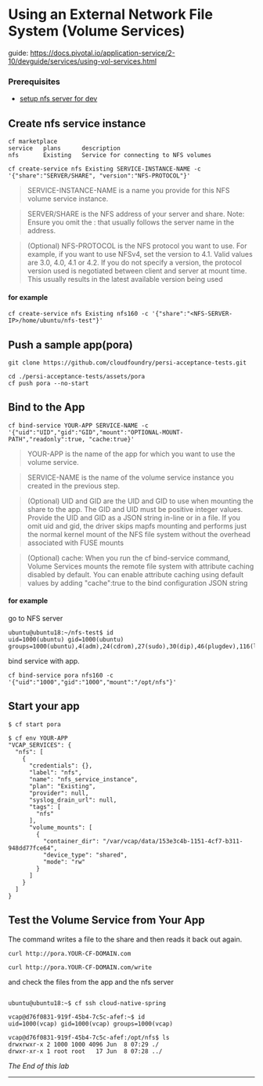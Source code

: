 
# Using an External Network File System (Volume Services)
guide: https://docs.pivotal.io/application-service/2-10/devguide/services/using-vol-services.html

### Prerequisites
- [setup nfs server for dev](lab-setup-nfsserver-for-dev.md)

## Create nfs service instance

```
cf marketplace
service   plans      description
nfs       Existing   Service for connecting to NFS volumes

cf create-service nfs Existing SERVICE-INSTANCE-NAME -c '{"share":"SERVER/SHARE", "version":"NFS-PROTOCOL"}'

```
> SERVICE-INSTANCE-NAME is a name you provide for this NFS volume service instance.

> SERVER/SHARE is the NFS address of your server and share.
Note: Ensure you omit the : that usually follows the server name in the address.

> (Optional) NFS-PROTOCOL is the NFS protocol you want to use. For example, if you want to use NFSv4, set the version to 4.1. Valid values are 3.0, 4.0, 4.1 or 4.2. If you do not specify a version, the protocol version used is negotiated between client and server at mount time. This usually results in the latest available version being used

#### for example

```
cf create-service nfs Existing nfs160 -c '{"share":"<NFS-SERVER-IP>/home/ubuntu/nfs-test"}'

```

## Push a sample app(pora)

```
git clone https://github.com/cloudfoundry/persi-acceptance-tests.git

cd ./persi-acceptance-tests/assets/pora
cf push pora --no-start
```


## Bind to the App

```
cf bind-service YOUR-APP SERVICE-NAME -c '{"uid":"UID","gid":"GID","mount":"OPTIONAL-MOUNT-PATH","readonly":true, "cache:true}'
```
> YOUR-APP is the name of the app for which you want to use the volume service.

> SERVICE-NAME is the name of the volume service instance you created in the previous step.

> (Optional) UID and GID are the UID and GID to use when mounting the share to the app. The GID and UID must be positive integer values. Provide the UID and GID as a JSON string in-line or in a file. If you omit uid and gid, the driver skips mapfs mounting and performs just the normal kernel mount of the NFS file system without the overhead associated with FUSE mounts

> (Optional) cache: When you run the cf bind-service command, Volume Services mounts the remote file system with attribute caching disabled by default. You can enable attribute caching using default values by adding "cache":true to the bind configuration JSON string


#### for example
go to NFS server

```
ubuntu@ubuntu18:~/nfs-test$ id
uid=1000(ubuntu) gid=1000(ubuntu) groups=1000(ubuntu),4(adm),24(cdrom),27(sudo),30(dip),46(plugdev),116(lpadmin),126(sambashare)
```
bind service with app.
```
cf bind-service pora nfs160 -c '{"uid":"1000","gid":"1000","mount":"/opt/nfs"}'
```

## Start your app
```
$ cf start pora

$ cf env YOUR-APP
"VCAP_SERVICES": {
  "nfs": [
    {
      "credentials": {},
      "label": "nfs",
      "name": "nfs_service_instance",
      "plan": "Existing",
      "provider": null,
      "syslog_drain_url": null,
      "tags": [
        "nfs"
      ],
      "volume_mounts": [
        {
          "container_dir": "/var/vcap/data/153e3c4b-1151-4cf7-b311-948dd77fce64",
          "device_type": "shared",
          "mode": "rw"
        }
      ]
    }
  ]
}
```

## Test the Volume Service from Your App

The command writes a file to the share and then reads it back out again.
```
curl http://pora.YOUR-CF-DOMAIN.com

curl http://pora.YOUR-CF-DOMAIN.com/write

```
and check the files from the app and the nfs server
```

ubuntu@ubuntu18:~$ cf ssh cloud-native-spring

vcap@d76f0831-919f-45b4-7c5c-afef:~$ id
uid=1000(vcap) gid=1000(vcap) groups=1000(vcap)

vcap@d76f0831-919f-45b4-7c5c-afef:/opt/nfs$ ls 
drwxrwxr-x 2 1000 1000 4096 Jun  8 07:29 ./
drwxr-xr-x 1 root root   17 Jun  8 07:28 ../
```

*The End of this lab*

---